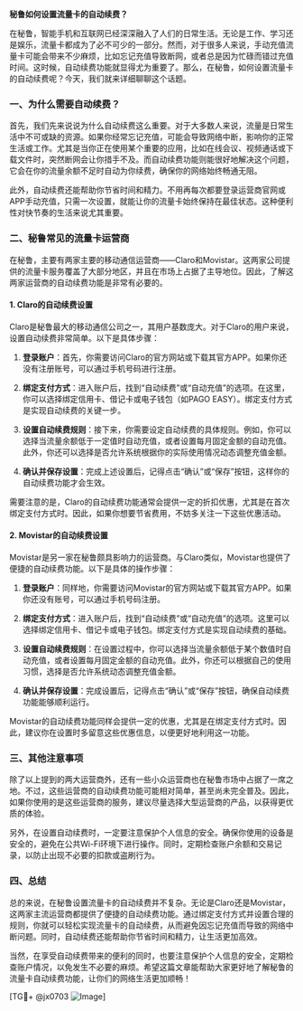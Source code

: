 **秘鲁如何设置流量卡的自动续费？**

在秘鲁，智能手机和互联网已经深深融入了人们的日常生活。无论是工作、学习还是娱乐，流量卡都成为了必不可少的一部分。然而，对于很多人来说，手动充值流量卡可能会带来不少麻烦，比如忘记充值导致断网，或者总是因为忙碌而错过充值时间。这时候，自动续费功能就显得尤为重要了。那么，在秘鲁，如何设置流量卡的自动续费呢？今天，我们就来详细聊聊这个话题。

### 一、为什么需要自动续费？

首先，我们先来说说为什么自动续费这么重要。对于大多数人来说，流量是日常生活中不可或缺的资源。如果你经常忘记充值，可能会导致网络中断，影响你的正常生活或工作。尤其是当你正在使用某个重要的应用，比如在线会议、视频通话或下载文件时，突然断网会让你措手不及。而自动续费功能则能很好地解决这个问题，它会在你的流量余额不足时自动为你续费，确保你的网络始终畅通无阻。

此外，自动续费还能帮助你节省时间和精力。不用再每次都要登录运营商官网或APP手动充值，只需一次设置，就能让你的流量卡始终保持在最佳状态。这种便利性对快节奏的生活来说尤其重要。

### 二、秘鲁常见的流量卡运营商

在秘鲁，主要有两家主要的移动通信运营商——Claro和Movistar。这两家公司提供的流量卡服务覆盖了大部分地区，并且在市场上占据了主导地位。因此，了解这两家运营商的自动续费功能是非常有必要的。

#### 1. Claro的自动续费设置

Claro是秘鲁最大的移动通信公司之一，其用户基数庞大。对于Claro的用户来说，设置自动续费非常简单。以下是具体步骤：

1. **登录账户**：首先，你需要访问Claro的官方网站或下载其官方APP。如果你还没有注册账号，可以通过手机号码进行注册。
   
2. **绑定支付方式**：进入账户后，找到“自动续费”或“自动充值”的选项。在这里，你可以选择绑定信用卡、借记卡或电子钱包（如PAGO EASY）。绑定支付方式是实现自动续费的关键一步。

3. **设置自动续费规则**：接下来，你需要设定自动续费的具体规则。例如，你可以选择当流量余额低于一定值时自动充值，或者设置每月固定金额的自动充值。此外，你还可以选择是否允许系统根据你的实际使用情况动态调整充值金额。

4. **确认并保存设置**：完成上述设置后，记得点击“确认”或“保存”按钮，这样你的自动续费功能才会生效。

需要注意的是，Claro的自动续费功能通常会提供一定的折扣优惠，尤其是在首次绑定支付方式时。因此，如果你想要节省费用，不妨多关注一下这些优惠活动。

#### 2. Movistar的自动续费设置

Movistar是另一家在秘鲁颇具影响力的运营商。与Claro类似，Movistar也提供了便捷的自动续费功能。以下是具体的操作步骤：

1. **登录账户**：同样地，你需要访问Movistar的官方网站或下载其官方APP。如果你还没有账号，可以通过手机号码注册。

2. **绑定支付方式**：进入账户后，找到“自动续费”或“自动充值”的选项。这里可以选择绑定信用卡、借记卡或电子钱包。绑定支付方式是实现自动续费的基础。

3. **设置自动续费规则**：在设置过程中，你可以选择当流量余额低于某个数值时自动充值，或者设置每月固定金额的自动充值。此外，你还可以根据自己的使用习惯，选择是否允许系统动态调整充值金额。

4. **确认并保存设置**：完成设置后，记得点击“确认”或“保存”按钮，确保自动续费功能能够顺利运行。

Movistar的自动续费功能同样会提供一定的优惠，尤其是在绑定支付方式时。因此，建议你在设置时多留意这些优惠信息，以便更好地利用这一功能。

### 三、其他注意事项

除了以上提到的两大运营商外，还有一些小众运营商也在秘鲁市场中占据了一席之地。不过，这些运营商的自动续费功能可能相对简单，甚至尚未完全普及。因此，如果你使用的是这些运营商的服务，建议尽量选择大型运营商的产品，以获得更优质的体验。

另外，在设置自动续费时，一定要注意保护个人信息的安全。确保你使用的设备是安全的，避免在公共Wi-Fi环境下进行操作。同时，定期检查账户余额和交易记录，以防止出现不必要的扣款或盗刷行为。

### 四、总结

总的来说，在秘鲁设置流量卡的自动续费并不复杂。无论是Claro还是Movistar，这两家主流运营商都提供了便捷的自动续费功能。通过绑定支付方式并设置合理的规则，你就可以轻松实现流量卡的自动续费，从而避免因忘记充值而导致的网络中断问题。同时，自动续费还能帮助你节省时间和精力，让生活更加高效。

当然，在享受自动续费带来的便利的同时，也要注意保护个人信息的安全，定期检查账户情况，以免发生不必要的麻烦。希望这篇文章能帮助大家更好地了解秘鲁的流量卡自动续费功能，让你们的网络生活更加顺畅！

[TG💪+ @jx0703 ![Image](https://github.com/user-attachments/assets/dbca1d08-cadb-493c-b0ec-ad6f7a83f270)]